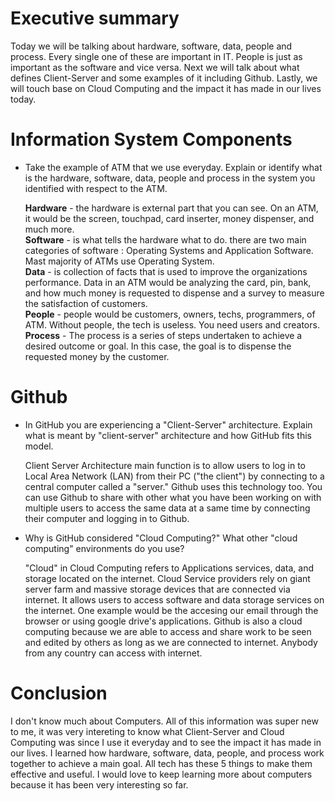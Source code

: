 
# Executive summary
 Today we will be talking about hardware, software, data, people and process. Every single one of these are important in IT. People is just as important as the software and vice versa. Next we will talk about what defines Client-Server and some examples of it including Github. Lastly, we will touch base on Cloud Computing and the impact it has made in our lives today. 

# Information System Components  

* Take the example of ATM that we use everyday. Explain or identify what is the hardware, software, data, people and process in the system you identified with respect to the ATM.

   **Hardware** - the hardware is external part that you can see. On an ATM, it would be the screen, touchpad, card inserter, money dispenser, and much more.  
   **Software** - is what tells the hardware what to do. there are two main categories of software : Operating Systems and Application Software. Mast majority of ATMs use Operating System.  
   **Data** - is collection of facts that is used to improve the organizations performance. Data in an ATM would be analyzing the card, pin, bank, and how much money is requested to dispense and a survey to measure the satisfaction of customers.  
   **People** - people would be customers, owners, techs, programmers, of ATM. Without people, the tech is useless. You need users and creators.  
   **Process** - The process is a series of steps undertaken to achieve a desired outcome or goal. In this case, the goal is to dispense the requested money by the customer.   

# Github

* In GitHub you are experiencing a "Client-Server" architecture.  Explain what is meant by "client-server" architecture and how GitHub fits this model. 

  Client Server Architecture main function is to allow users to log in to Local Area Network (LAN) from their PC ("the client") by connecting to a central computer called a "server." Github uses this technology too. You can use Github to share with other what you have been working on with multiple users to access the same data at a same time by connecting their computer and logging in to Github. 
 
 * Why is GitHub considered "Cloud Computing?" What other "cloud computing" environments do you use?

   "Cloud" in Cloud Computing refers to Applications services, data, and storage located on the internet. Cloud Service providers rely on giant server farm and massive storage devices that are connected via internet. It allows users to access software and data storage services on the internet. One example would be the accesing our email through the browser or using google drive's applications. Github is also a cloud computing because we are able to access and share work to be seen and edited by others as long as we are connected to internet. Anybody from any country can access with internet.     
# Conclusion
 
 I don't know much about Computers. All of this information was super new to me, it was very intereting to know what Client-Server and Cloud Computing was since I use it everyday and to see the impact it has made in our lives. I learned how hardware, software, data, people, and process work together to achieve a main goal. All tech has these 5 things to make them effective and useful. I would love to keep learning more about computers because it has been very interesting so far. 
